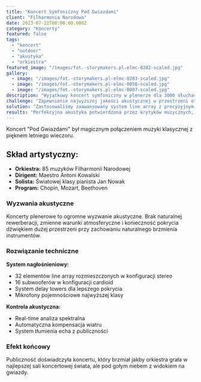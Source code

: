```yaml
---
title: "Koncert Symfoniczny Pod Gwiazdami"
client: "Filharmonia Narodowa"
date: 2023-07-22T00:00:00.000Z
category: "Koncerty"
featured: false
tags: 
  - "koncert"
  - "outdoor"
  - "akustyka"
  - "orkiestra"
featured_image: "/images/fot.-storymakers.pl-elmc-0202-scaled.jpg"
gallery:
  - image: "/images/fot.-storymakers.pl-elmc-0283-scaled.jpg"
  - image: "/images/fot.-storymakers.pl-elmc-0056-scaled.jpg"
  - image: "/images/fot.-storymakers.pl-elmc-0007-scaled.jpg"
description: "Wyjątkowy koncert symfoniczny w plenerze dla 3000 słuchaczy. Orkiestra wykonała największe dzieła muzyki klasycznej pod rozgwieżdżonym niebem."
challenge: "Zapewnienie najwyższej jakości akustycznej w przestrzeni otwartej, gdzie naturalnie brakuje rewerberacji charakterystycznej dla sal koncertowych."
solution: "Zastosowaliśmy zaawansowany system line array z precyzyjnym strojeniem czasowym oraz subtelne wspomaganie akustyczne, które zachowało naturalny charakter instrumentów."
results: "Perfekcyjna akustyka potwierdzona przez krytyków muzycznych, 100% wyprzedanych miejsc, prośby o powtórne koncerty"
---
```


Koncert "Pod Gwiazdami" był magicznym połączeniem muzyki klasycznej z pięknem letniego wieczoru.

## Skład artystyczny:

* **Orkiestra:** 85 muzyków Filharmonii Narodowej
* **Dirigent:** Maestro Antoni Kowalski
* **Solista:** Światowej klasy pianista Jan Nowak
* **Program:** Chopin, Mozart, Beethoven

### Wyzwania akustyczne

Koncerty plenerowe to ogromne wyzwanie akustyczne. Brak naturalnej rewerberacji, zmienne warunki atmosferyczne i konieczność pokrycia dźwiękiem dużej przestrzeni przy zachowaniu naturalnego brzmienia instrumentów.

### Rozwiązanie techniczne

**System nagłośnieniowy:**
- 32 elementów line array rozmieszczonych w konfiguracji stereo
- 16 subwooferów w konfiguracji cardioid
- System delay towers dla lepszego pokrycia
- Mikrofony pojemnościowe najwyższej klasy

**Kontrola akustyczna:**
- Real-time analiza spektralna
- Automatyczna kompensacja wiatru
- System tłumienia echa z publiczności

### Efekt końcowy

Publiczność doświadczyła koncertu, który brzmiał jakby orkiestra grała w najlepszej sali koncertowej świata, ale pod gołym niebem z widokiem na gwiazdy.
